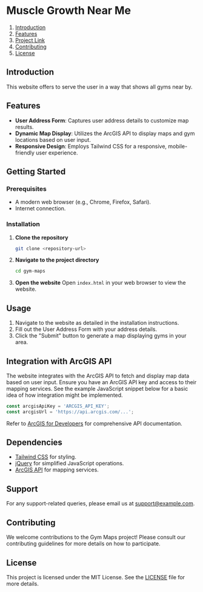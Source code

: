 # Muscle Growth Near Me

1. [Introduction](#introduction)
2. [Features](#features)
3. [Project Link](#project-link)
4. [Contributing](#contributing)
5. [License](#license)

## Introduction

This website offers to serve the user in a way that shows all gyms near by.

## Features
- **User Address Form**: Captures user address details to customize map results.
- **Dynamic Map Display**: Utilizes the ArcGIS API to display maps and gym locations based on user input.
- **Responsive Design**: Employs Tailwind CSS for a responsive, mobile-friendly user experience.

## Getting Started

### Prerequisites
- A modern web browser (e.g., Chrome, Firefox, Safari).
- Internet connection.

### Installation
1. **Clone the repository**
    ```sh
    git clone <repository-url>
    ```
2. **Navigate to the project directory**
    ```sh
    cd gym-maps
    ```
3. **Open the website**
    Open `index.html` in your web browser to view the website.

## Usage
1. Navigate to the website as detailed in the installation instructions.
2. Fill out the User Address Form with your address details.
3. Click the "Submit" button to generate a map displaying gyms in your area.

## Integration with ArcGIS API
The website integrates with the ArcGIS API to fetch and display map data based on user input. Ensure you have an ArcGIS API key and access to their mapping services. See the example JavaScript snippet below for a basic idea of how integration might be implemented.

```javascript
const arcgisApiKey = 'ARCGIS_API_KEY';
const arcgisUrl = 'https://api.arcgis.com/...';
```

Refer to [ArcGIS for Developers](https://developers.arcgis.com) for comprehensive API documentation.

## Dependencies
- [Tailwind CSS](https://tailwindcss.com/) for styling.
- [jQuery](https://jquery.com/) for simplified JavaScript operations.
- [ArcGIS API](https://developers.arcgis.com) for mapping services.

## Support
For any support-related queries, please email us at [support@example.com](mailto:support@example.com).

## Contributing
We welcome contributions to the Gym Maps project! Please consult our contributing guidelines for more details on how to participate.

## License
This project is licensed under the MIT License. See the [LICENSE](LICENSE.md) file for more details.
